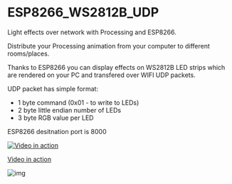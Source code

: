 # ESP8266_WS2812B_UDP
Light effects over network with Processing and ESP8266.

Distribute your Processing animation from your computer to different rooms/places.

Thanks to ESP8266 you can display effects on WS2812B LED strips which are rendered on your PC and transfered over WIFI UDP packets.

UDP packet has simple format:
- 1 byte command (0x01 - to write to LEDs)
- 2 byte little endian number of LEDs
- 3 byte RGB value per LED

ESP8266 desitnation port is 8000

[![Video in action](https://raw.githubusercontent.com/hubmartin/ESP8266_WS2812B_UDP/master/doc/img/video.jpg)](https://www.youtube.com/watch?v=6YXG2YobrUo "Video Title")

[Video in action]()

![img](https://raw.githubusercontent.com/hubmartin/ESP8266_WS2812B_UDP/master/doc/img/screen.jpg)

